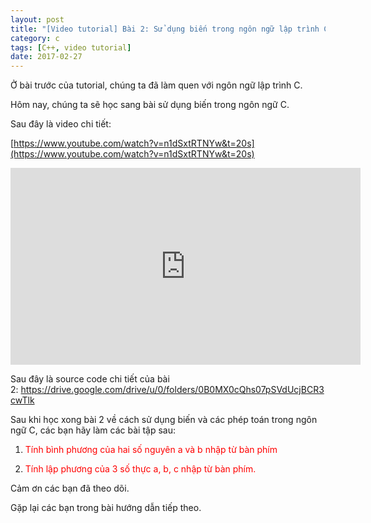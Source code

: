 ```yaml
---
layout: post
title: "[Video tutorial] Bài 2: Sử dụng biến trong ngôn ngữ lập trình C"
category: c
tags: [C++, video tutorial]
date: 2017-02-27
---
```


Ở bài trước của tutorial, chúng ta đã làm quen với ngôn ngữ lập trình C.

Hôm nay, chúng ta sẽ học sang bài sử dụng biến trong ngôn ngữ C.

Sau đây là video chi tiết:

[https://www.youtube.com/watch?v=n1dSxtRTNYw&t=20s](https://www.youtube.com/watch?v=n1dSxtRTNYw&t=20s)

<iframe width="560" height="315" src="https://www.youtube.com/embed/n1dSxtRTNYw" frameborder="0" allow="autoplay; encrypted-media" allowfullscreen></iframe>

Sau đây là source code chi tiết của bài 2: <a href="https://drive.google.com/drive/u/0/folders/0B0MX0cQhs07pSVdUcjBCR3cwTlk">https://drive.google.com/drive/u/0/folders/0B0MX0cQhs07pSVdUcjBCR3cwTlk</a>

Sau khi học xong bài 2 về cách sử dụng biến và các phép toán trong ngôn ngữ C, các bạn hãy làm các bài tập sau:

1. <span style="color: #ff0000;">Tính bình phương của hai số nguyên a và b nhập từ bàn phím</span>

2. <span style="color: #ff0000;">Tính lập phương của 3 số thực a, b, c nhập từ bàn phím.</span>

Cảm ơn các bạn đã theo dõi.

Gặp lại các bạn trong bài hướng dẫn tiếp theo.

